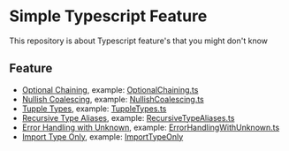# Simple Typescript Feature

This repository is about Typescript feature's that you might don't know

## Feature

- [Optional Chaining](https://www.valentinog.com/blog/chaining/), example: [OptionalChaining.ts](https://github.com/alfianandinugraha/simple-typescript-feature/blob/main/src/features/OptionalChaining.ts)
- [Nullish Coalescing](https://mariusschulz.com/blog/nullish-coalescing-the-operator-in-typescript), example: [NullishCoalescing.ts](https://github.com/alfianandinugraha/simple-typescript-feature/blob/main/src/features/NullishCoalescing.ts)
- [Tupple Types](https://instil.co/blog/crazy-powerful-typescript-tuple-types/), example: [TuppleTypes.ts](https://github.com/alfianandinugraha/simple-typescript-feature/blob/main/src/features/TuppleTypes.ts)
- [Recursive Type Aliases](https://dev.to/busypeoples/notes-on-typescript-recursive-types-and-immutability-5ck1), example: [RecursiveTypeAliases.ts](https://github.com/alfianandinugraha/simple-typescript-feature/blob/main/src/features/RecursiveTypeAliases.ts)
- [Error Handling with Unknown](https://javascript.plainenglish.io/the-dark-side-of-typescript-try-catch-deeded18ba0d), example: [ErrorHandlingWithUnknown.ts](https://github.com/alfianandinugraha/simple-typescript-feature/blob/main/src/features/ErrorHandlingWithUnknown.ts)
- [Import Type Only](https://javascript.plainenglish.io/leveraging-type-only-imports-and-exports-with-typescript-3-8-5c1be8bd17fb), example: [ImportTypeOnly](https://github.com/alfianandinugraha/simple-typescript-feature/tree/main/src/features/ImportTypeOnly)
